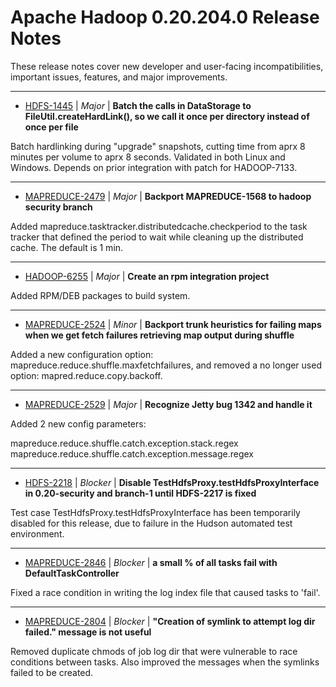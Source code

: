 
<!---
# Licensed to the Apache Software Foundation (ASF) under one
# or more contributor license agreements.  See the NOTICE file
# distributed with this work for additional information
# regarding copyright ownership.  The ASF licenses this file
# to you under the Apache License, Version 2.0 (the
# "License"); you may not use this file except in compliance
# with the License.  You may obtain a copy of the License at
#
#     http://www.apache.org/licenses/LICENSE-2.0
#
# Unless required by applicable law or agreed to in writing, software
# distributed under the License is distributed on an "AS IS" BASIS,
# WITHOUT WARRANTIES OR CONDITIONS OF ANY KIND, either express or implied.
# See the License for the specific language governing permissions and
# limitations under the License.
-->
# Apache Hadoop  0.20.204.0 Release Notes

These release notes cover new developer and user-facing incompatibilities, important issues, features, and major improvements.


---

* [HDFS-1445](https://issues.apache.org/jira/browse/HDFS-1445) | *Major* | **Batch the calls in DataStorage to FileUtil.createHardLink(), so we call it once per directory instead of once per file**

Batch hardlinking during "upgrade" snapshots, cutting time from aprx 8 minutes per volume to aprx 8 seconds.  Validated in both Linux and Windows.  Depends on prior integration with patch for HADOOP-7133.


---

* [MAPREDUCE-2479](https://issues.apache.org/jira/browse/MAPREDUCE-2479) | *Major* | **Backport MAPREDUCE-1568 to hadoop security branch**

Added mapreduce.tasktracker.distributedcache.checkperiod to the task tracker that defined the period to wait while cleaning up the distributed cache.  The default is 1 min.


---

* [HADOOP-6255](https://issues.apache.org/jira/browse/HADOOP-6255) | *Major* | **Create an rpm integration project**

Added RPM/DEB packages to build system.


---

* [MAPREDUCE-2524](https://issues.apache.org/jira/browse/MAPREDUCE-2524) | *Minor* | **Backport trunk heuristics for failing maps when we get fetch failures retrieving map output during shuffle**

Added a new configuration option: mapreduce.reduce.shuffle.maxfetchfailures, and removed a no longer used option: mapred.reduce.copy.backoff.


---

* [MAPREDUCE-2529](https://issues.apache.org/jira/browse/MAPREDUCE-2529) | *Major* | **Recognize Jetty bug 1342 and handle it**

Added 2 new config parameters:

mapreduce.reduce.shuffle.catch.exception.stack.regex
mapreduce.reduce.shuffle.catch.exception.message.regex


---

* [HDFS-2218](https://issues.apache.org/jira/browse/HDFS-2218) | *Blocker* | **Disable TestHdfsProxy.testHdfsProxyInterface in 0.20-security and branch-1 until HDFS-2217 is fixed**

Test case TestHdfsProxy.testHdfsProxyInterface has been temporarily disabled for this release, due to failure in the Hudson automated test environment.


---

* [MAPREDUCE-2846](https://issues.apache.org/jira/browse/MAPREDUCE-2846) | *Blocker* | **a small % of all tasks fail with DefaultTaskController**

Fixed a race condition in writing the log index file that caused tasks to 'fail'.


---

* [MAPREDUCE-2804](https://issues.apache.org/jira/browse/MAPREDUCE-2804) | *Blocker* | **"Creation of symlink to attempt log dir failed." message is not useful**

Removed duplicate chmods of job log dir that were vulnerable to race conditions between tasks. Also improved the messages when the symlinks failed to be created.



